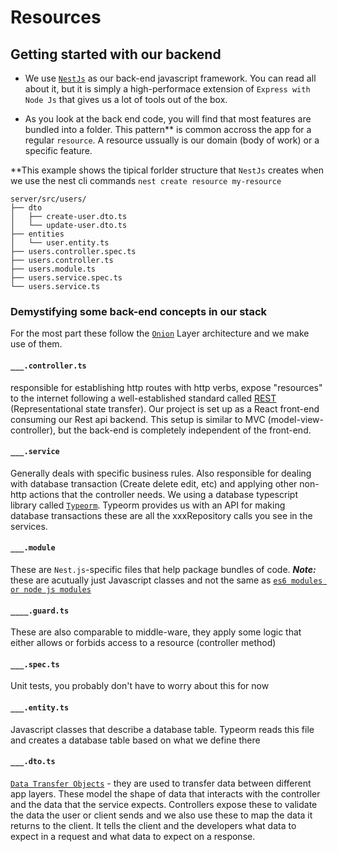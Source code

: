 # Resources

## Getting started with our backend
- We use [`NestJs`] as our back-end javascript framework. You can read all about it, but it is simply a high-performace extension of `Express with Node Js` that gives us a lot of tools out of the box.

- As you look at the back end code, you will find that most features are bundled into a folder. This pattern** is common accross the app for a regular `resource`. A resource ussually is our domain (body of work) or a specific feature.

**This example shows the tipical forlder structure that `NestJs` creates when we use the nest cli commands `nest create resource my-resource`
```
server/src/users/
├── dto
│   ├── create-user.dto.ts
│   └── update-user.dto.ts
├── entities
│   └── user.entity.ts
├── users.controller.spec.ts
├── users.controller.ts
├── users.module.ts
├── users.service.spec.ts
└── users.service.ts

```
### Demystifying some back-end concepts in our stack
For the most part these follow the [`Onion`] Layer architecture and we make use of them.

#### `___.controller.ts`
responsible for establishing http routes with http verbs, expose "resources" to the internet following a well-established standard called [REST] (Representational state transfer). Our project is set up as a React front-end consuming our Rest api backend. This setup is similar to MVC (model-view-controller), but the back-end is completely independent of the front-end.

#### `___.service`
Generally deals with specific business rules. Also responsible for dealing with database transaction (Create delete edit, etc) and applying other non-http actions that the controller needs. We using a database typescript library called [`Typeorm`]. Typeorm provides us with an API for making database transactions these are all the xxxRepository calls you see in the services.

#### `___.module`
These are `Nest.js`-specific files that help package bundles of code. ***Note:*** these are acutually just Javascript classes and not the same as [`es6 modules or node js modules`]

#### `____.guard.ts`
These are also comparable to middle-ware, they apply some logic that either allows or forbids access to a resource (controller method)

#### `___.spec.ts`
Unit tests, you probably don't have to worry about this for now

#### `___.entity.ts`
Javascript classes that describe a database table. Typeorm reads this file and creates a database table based on what we define there

#### `___.dto.ts`
[`Data Transfer Objects`] - they are used to transfer data between different app layers. These model the shape of data that interacts with the controller and the data that the service expects. Controllers expose these to validate the data the user or client sends and we also use these to map the data it returns to the client. It tells the client and the developers what data to expect in a request and what data to expect on a response.

[`NestJs`]:https://docs.nestjs.com/
[REST]:https://www.redhat.com/en/topics/api/what-is-a-rest-api
[`Onion`]:https://medium.com/expedia-group-tech/onion-architecture-deed8a554423
[`Typeorm`]:https://typeorm.io/
[`es6 modules or node js modules`]:https://blog.logrocket.com/commonjs-vs-es-modules-node-js/#:~:text=ES%20modules%20are%20the%20standard,encapsulating%20JavaScript%20code%20for%20reuse.
[`Data Transfer Objects`]:https://learn.microsoft.com/en-us/archive/msdn-magazine/2009/brownfield/pros-and-cons-of-data-transfer-objects
